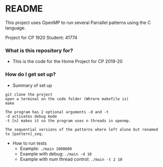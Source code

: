 # README #
This project uses OpenMP to run several Parrallel patterns using the C language.

Project for CP 1920
Student: 41774

### What is this repository for? ###

* This is the code for the Home Project for CP 2019-20

### How do I get set up? ###

* Summary of set up

```
git clone the project
open a terminal on the code folder (Whrere makefile is)
make
```

```
The program has 2 optional arguments -d and -t
-d activates debug mode
-t [n] makes it so the program uses n threads in openmp.

The sequential versions of the patterns where left alone but renamed to [pattern]_seq.
```

* How to run tests
    * Example: `./main 1000000`
    * Example with debug: `./main -d 10`
    * Example with num thread control: `./main -t 2 10`

